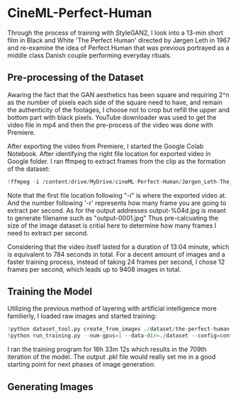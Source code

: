 # CineML-Perfect-Human

Through the process of training with StyleGAN2, I look into a 13-min short film in Black and White 'The Perfect Human' directed by Jørgen Leth in 1967 and re-examine the idea of Perfect Human that was previous portrayed as a middle class Danish couple performing everyday rituals.

## Pre-processing of the Dataset

Awaring the fact that the GAN aesthetics has been square and requiring 2^n as the number of pixels each side of the square need to have, and remain the authenticity of the footages, I choose not to crop but refill the upper and bottom part with black pixels. YouTube downloader was used to get the video file in mp4 and then the pre-process of the video was done with Premiere.

After exporting the video from Premiere, I started the Google Colab Notebook. After identifying the right file location for exported video in Google folder. I ran ffmpeg to extract frames from the clip as the formation of the dataset:

```python
!ffmpeg -i /content/drive/MyDrive/cineML-Perfect-Human/Jørgen_Leth-The_Perfect_Human_1967_360p_square.mp4 -r 12 /content/drive/MyDrive/stylegan2-colab/cineML-Perfect-Human/stylegan2/dataset/output-%04d.jpg
```

Note that the first file location following "-i" is where the exported video at. And the number following '-r' represents how many frame you are going to extract per second. As for the output addresses output-%04d.jpg is meant to generate filename such as "output-0001.jpg" Thus pre-calcuating the size of the image dataset is critial here to determine how many frames I need to extract per second.

Considering that the video itself lasted for a duration of 13:04 minute, which is equivalent to 784 seconds in total. For a decent amount of images and a faster training process, instead of taking 24 frames per second, I chose 12 frames per second, which leads up to 9408 images in total.

## Training the Model

Utilizing the previous method of layering with artificial intelligence more familierly, I loaded raw images and started training:

```python
!python dataset_tool.py create_from_images ./dataset/the-perfect-human /content/drive/MyDrive/stylegan2-colab/cineML-Perfect-Human/stylegan2/raw_images
!python run_training.py --num-gpus=1 --data-dir=./dataset --config=config-f --dataset=the-perfect-human  --metrics=None
```

I ran the training program for 16h 33m 12s which results in the 709th iteration of the model. The output .pkl file would really set me in a good starting point for next phases of image generation.

## Generating Images
